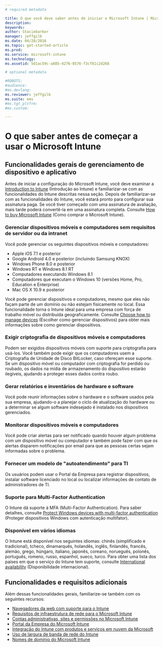 ```yaml
---
# required metadata

title: O que você deve saber antes de iniciar o Microsoft Intune | Microsoft Intune
description:
keywords:
author: Staciebarker
manager: jeffgilb
ms.date: 04/28/2016
ms.topic: get-started-article
ms.prod:
ms.service: microsoft-intune
ms.technology:
ms.assetid: 5d1ac59c-a885-4276-8576-f3cf81c2d268

# optional metadata

#ROBOTS:
#audience:
#ms.devlang:
ms.reviewer: jeffgilb
ms.suite: ems
#ms.tgt_pltfrm:
#ms.custom:

---
```


# O que saber antes de começar a usar o Microsoft Intune

## Funcionalidades gerais de gerenciamento de dispositivo e aplicativo
Antes de iniciar a configuração do Microsoft Intune, você deve examinar a [Introduction to Intune](/intune/understand-explore/introduction-to-microsoft-intune) (Introdução ao Intune) e familiarizar-se com as funcionalidades do Intune descritas nessa seção. Depois de familiarizar-se com as funcionalidades do Intune, você estará pronto para configurar sua assinatura paga. Se você tiver começado com uma assinatura de avaliação, mais tarde poderá convertê-la em uma assinatura completa. Consulte [How to buy Microsoft Intune](http://www.microsoft.com/en-us/server-cloud/products/microsoft-intune/Purchasing.aspx) (Como comprar o Microsoft Intune).

### Gerenciar dispositivos móveis e computadores sem requisitos de servidor ou da intranet
Você pode gerenciar os seguintes dispositivos móveis e computadores:

-   Apple iOS 7.1 e posterior
-   Google Android 4.0 e posterior (incluindo Samsung KNOX)
-   Windows Phone 8.0 e posterior
-   Windows RT e Windows 8.1 RT
-   Computadores executando Windows 8.1
-   Computadores que executam o Windows 10 (versões Home, Pro, Education e Enterprise)
-   Mac OS X 10.9 e posterior

Você pode gerenciar dispositivos e computadores, mesmo que eles não façam parte de um domínio ou não estejam fisicamente no local. Essa funcionalidade torna o Intune ideal para uma empresa com força de trabalho móvel ou distribuída geograficamente. Consulte [Choose how to manage devices](/Intune/Deploy-use/choose-how-to-manage-devices) (Escolher como gerenciar dispositivos) para obter mais informações sobre como gerenciar dispositivos.

### Exigir criptografia de dispositivos móveis e computadores
Podem ser exigidos dispositivos móveis com suporte para criptografia para usá-los. Você também pode exigir que os computadores usem a Criptografia de Unidade de Disco BitLocker, caso ofereçam esse suporte. Se um dispositivo móvel ou computador com criptografia for perdido ou roubado, os dados na mídia de armazenamento do dispositivo estarão ilegíveis, ajudando a proteger esses dados contra roubo.

### Gerar relatórios e inventários de hardware e software
Você pode reunir informações sobre o hardware e o software usados pela sua empresa, ajudando-o a planejar o ciclo de atualização do hardware ou a determinar se algum software indesejado é instalado nos dispositivos gerenciados.

### Monitorar dispositivos móveis e computadores
Você pode criar alertas para ser notificado quando houver algum problema com um dispositivo móvel ou computador e também pode fazer com que os alertas disparem notificações por email para que as pessoas certas sejam informadas sobre o problema.

### Fornecer um modelo de "autoatendimento" para TI
Os usuários podem usar o Portal da Empresa para registrar dispositivos, instalar software licenciado no local ou localizar informações de contato de administradores de TI.

### Suporte para Multi-Factor Authentication
O Intune dá suporte à MFA (Multi-Factor Authentication). Para saber detalhes, consulte [Protect Windows devices with multi-factor authentication](/intune/deploy-use/protect-windows-devices-with-multi-factor-authentication) (Proteger dispositivos Windows com autenticação multifator).

### Disponível em vários idiomas
O Intune está disponível nos seguintes idiomas: chinês (simplificado e tradicional), tcheco, dinamarquês, holandês, inglês, finlandês, francês, alemão, grego, húngaro, italiano, japonês, coreano, norueguês, polonês, português, romeno, russo, espanhol, sueco, turco. Para obter uma lista dos países em que o serviço do Intune tem suporte, consulte [International availability](https://products.office.com/en-us/business/international-availability) (Disponibilidade internacional).

## Funcionalidades e requisitos adicionais   
Além dessas funcionalidades gerais, familiarize-se também com os seguintes recursos:

- [Navegadores da web com suporte para o Intune](supported-web-browsers.md)</br>
- [Requisitos de infraestrutura de rede para o Microsoft Intune](network-infrastructure-requirements-for-microsoft-intune.md)</br>
- [Contas administrativas, sites e permissões no Microsoft Intune](administrative-accounts-websites-perms.md)</br>
- [Portal da Empresa do Microsoft Intune](microsoft-intune-company-portal.md)</br>
- [Integração do Intune com produtos e serviços em nuvem da Microsoft](integration-with-cloud-services.md)</br>
- [Uso de largura de banda de rede do Intune](network-bandwidth-use.md)</br>
- [Nomes de domínio do Microsoft Intune](domain-names-for-microsoft-intune.md)


<!--HONumber=May16_HO4-->


